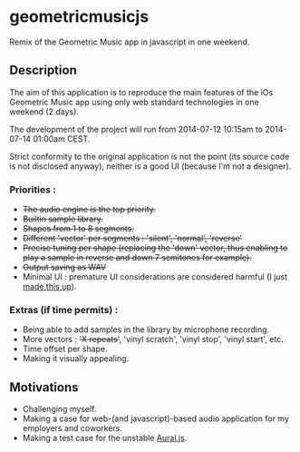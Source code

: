 geometricmusicjs
================

Remix of the Geometric Music app in javascript in one weekend.

## Description

The aim of this application is to reproduce the main features of the iOs Geometric Music app using only web standard technologies in one weekend (2 days).

The development of the project will run from 2014-07-12 10:15am to 2014-07-14 01:00am CEST.

Strict conformity to the original application is not the point (its source code is not disclosed anyway), neither is a good UI (because I'm not a designer).

### Priorities :

* <del>The audio engine is the top priority.</del>
* <del>Builtin sample library.</del>
* <del>Shapes from 1 to 8 segments.</del>
* <del>Different 'vector' per segments : 'silent', 'normal', 'reverse'</del>
* <del>Precise tuning per shape (replacing the 'down' vector, thus enabling to play a sample in reverse and down 7 semitones for example).</del>
* <del>Output saving as WAV</del>
* Minimal UI : premature UI considerations are considered harmful (I just [made this up](http://modelviewculture.com/pieces/the-making-of-myths)).

### Extras (if time permits) :

* Being able to add samples in the library by microphone recording.
* More vectors : <del>'X repeats'</del>, 'vinyl scratch', 'vinyl stop', 'vinyl start', etc.
* Time offset per shape.
* Making it visually appealing.

## Motivations

* Challenging myself.
* Making a case for web-(and javascript)-based audio application for my employers and coworkers.
* Making a test case for the unstable [Aural.js](https://github.com/kchapelier/Aural.js).
